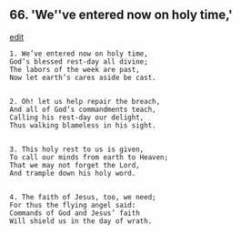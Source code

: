 
## 66.  'We''ve entered now on holy time,'
[edit](https://docs.google.com/document/d/1W260G3k1uzC_ZxR3%2DtQL66THiertkxFK/edit?mode=html)



    1. We’ve entered now on holy time,
    God’s blessed rest-day all divine;
    The labors of the week are past,
    Now let earth’s cares aside be cast.


    2. Oh! let us help repair the breach,
    And all of God’s commandments teach,
    Calling his rest-day our delight,
    Thus walking blameless in his sight.


    3. This holy rest to us is given,
    To call our minds from earth to Heaven;
    That we may not forget the Lord,
    And trample down his holy word.


    4. The faith of Jesus, too, we need;
    For thus the flying angel said:
    Commands of God and Jesus’ faith
    Will shield us in the day of wrath.

